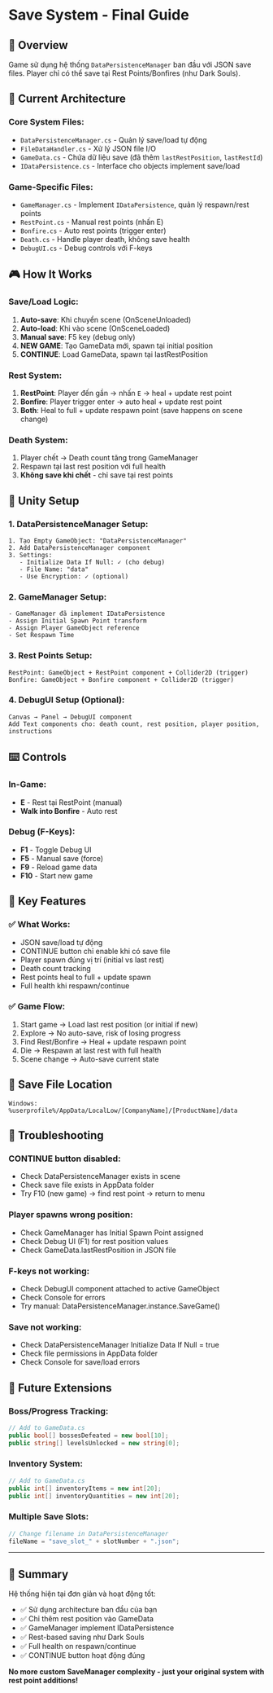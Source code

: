 # Save System - Final Guide

## 🎯 **Overview**
Game sử dụng hệ thống `DataPersistenceManager` ban đầu với JSON save files. Player chỉ có thể save tại Rest Points/Bonfires (như Dark Souls).

## 📁 **Current Architecture**

### Core System Files:
- `DataPersistenceManager.cs` - Quản lý save/load tự động
- `FileDataHandler.cs` - Xử lý JSON file I/O  
- `GameData.cs` - Chứa dữ liệu save (đã thêm `lastRestPosition`, `lastRestId`)
- `IDataPersistence.cs` - Interface cho objects implement save/load

### Game-Specific Files:
- `GameManager.cs` - Implement `IDataPersistence`, quản lý respawn/rest points
- `RestPoint.cs` - Manual rest points (nhấn E)
- `Bonfire.cs` - Auto rest points (trigger enter)
- `Death.cs` - Handle player death, không save health
- `DebugUI.cs` - Debug controls với F-keys

## 🎮 **How It Works**

### **Save/Load Logic:**
1. **Auto-save**: Khi chuyển scene (OnSceneUnloaded)
2. **Auto-load**: Khi vào scene (OnSceneLoaded)  
3. **Manual save**: F5 key (debug only)
4. **NEW GAME**: Tạo GameData mới, spawn tại initial position
5. **CONTINUE**: Load GameData, spawn tại lastRestPosition

### **Rest System:**
1. **RestPoint**: Player đến gần → nhấn `E` → heal + update rest point
2. **Bonfire**: Player trigger enter → auto heal + update rest point
3. **Both**: Heal to full + update respawn point (save happens on scene change)

### **Death System:**
1. Player chết → Death count tăng trong GameManager
2. Respawn tại last rest position với full health
3. **Không save khi chết** - chỉ save tại rest points

## 🔧 **Unity Setup**

### 1. DataPersistenceManager Setup:
```
1. Tạo Empty GameObject: "DataPersistenceManager"
2. Add DataPersistenceManager component
3. Settings:
   - Initialize Data If Null: ✓ (cho debug)
   - File Name: "data" 
   - Use Encryption: ✓ (optional)
```

### 2. GameManager Setup:  
```
- GameManager đã implement IDataPersistence
- Assign Initial Spawn Point transform
- Assign Player GameObject reference
- Set Respawn Time
```

### 3. Rest Points Setup:
```
RestPoint: GameObject + RestPoint component + Collider2D (trigger)
Bonfire: GameObject + Bonfire component + Collider2D (trigger)
```

### 4. DebugUI Setup (Optional):
```
Canvas → Panel → DebugUI component
Add Text components cho: death count, rest position, player position, instructions
```

## ⌨️ **Controls**

### In-Game:
- **E** - Rest tại RestPoint (manual)
- **Walk into Bonfire** - Auto rest

### Debug (F-Keys):
- **F1** - Toggle Debug UI
- **F5** - Manual save (force)
- **F9** - Reload game data
- **F10** - Start new game

## 🎯 **Key Features**

### ✅ **What Works:**
- JSON save/load tự động
- CONTINUE button chỉ enable khi có save file
- Player spawn đúng vị trí (initial vs last rest)
- Death count tracking
- Rest points heal to full + update spawn
- Full health khi respawn/continue

### ✅ **Game Flow:**
1. Start game → Load last rest position (or initial if new)
2. Explore → No auto-save, risk of losing progress
3. Find Rest/Bonfire → Heal + update respawn point
4. Die → Respawn at last rest with full health
5. Scene change → Auto-save current state

## 📂 **Save File Location**
```
Windows: %userprofile%/AppData/LocalLow/[CompanyName]/[ProductName]/data
```

## 🐛 **Troubleshooting**

### CONTINUE button disabled:
- Check DataPersistenceManager exists in scene
- Check save file exists in AppData folder
- Try F10 (new game) → find rest point → return to menu

### Player spawns wrong position:
- Check GameManager has Initial Spawn Point assigned
- Check Debug UI (F1) for rest position values
- Check GameData.lastRestPosition in JSON file

### F-keys not working:
- Check DebugUI component attached to active GameObject
- Check Console for errors
- Try manual: DataPersistenceManager.instance.SaveGame()

### Save not working:
- Check DataPersistenceManager Initialize Data If Null = true
- Check file permissions in AppData folder
- Check Console for save/load errors

## 🔮 **Future Extensions**

### Boss/Progress Tracking:
```csharp
// Add to GameData.cs
public bool[] bossesDefeated = new bool[10];
public string[] levelsUnlocked = new string[0];
```

### Inventory System:
```csharp
// Add to GameData.cs  
public int[] inventoryItems = new int[20];
public int[] inventoryQuantities = new int[20];
```

### Multiple Save Slots:
```csharp
// Change filename in DataPersistenceManager
fileName = "save_slot_" + slotNumber + ".json";
```

---

## 📝 **Summary**

Hệ thống hiện tại đơn giản và hoạt động tốt:
- ✅ Sử dụng architecture ban đầu của bạn
- ✅ Chỉ thêm rest position vào GameData
- ✅ GameManager implement IDataPersistence
- ✅ Rest-based saving như Dark Souls
- ✅ Full health on respawn/continue
- ✅ CONTINUE button hoạt động đúng

**No more custom SaveManager complexity - just your original system with rest point additions!**
